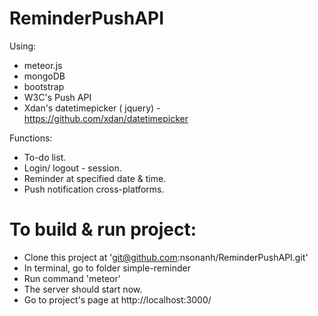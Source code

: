 # ReminderPushAPI

Using: 
- meteor.js 
- mongoDB
- bootstrap
- W3C's Push API
- Xdan's datetimepicker ( jquery) - https://github.com/xdan/datetimepicker

Functions:
  - To-do list.
  - Login/ logout - session.
  - Reminder at specified date & time.
  - Push notification cross-platforms.

# To build & run project:
- Clone this project at 'git@github.com:nsonanh/ReminderPushAPI.git'
- In terminal, go to folder simple-reminder
- Run command 'meteor'
- The server should start now.
- Go to project's page at http://localhost:3000/
